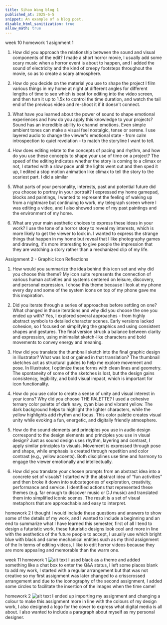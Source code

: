 ```yaml
---
title: Sihao Wang blog 1
published_at: 2025-6-5
snippet: An example of a blog post.
disable_html_sanitization: true
allow_math: true
---
```

week 10
homework 1
asignment 1
1. How did you approach the relationship between the sound and visual components of the edit?
I made a short horror movie, I usually add some scary music when a horror event is about to happen, and I added the sound of electricity and the kind of creepy footsteps throughout the movie, so as to create a scary atmosphere.

2. How do you decide on the material you use to shape the project 
I film various things in my home at night at different angles for different lengths of time to see which is best for editing into the video screen, and then turn it up to 1.5x to control the time duration, and watch the tail end of the previous video and re-shoot it if it doesn't connect.

3. What have you learned about the power of sound to shape emotional experiences and how do you apply this knowledge to your projects?
Sound has an incredible ability to channel emotions. Even simple ambient tones can make a visual feel nostalgic, tense or serene. I use layered audio to change the viewer's emotional state - from calm introspection to quiet revelation - to match the storyline I want to tell.

4. How does editing relate to the concepts of pacing and rhythm, and how do you use these concepts to shape your use of time on a project?
The speed of the editing indicates whether the story is coming to a climax or not, I started with a slow pace until the lights went out and then sped it up, I edited a stop motion animation like climax to tell the story to the scariest part. I did a similar

5. What parts of your personality, interests, past and potential future did you choose to portray in your portrait?
I expressed my home gamepad, blocks and paintings, I wanted to represent the feeling of waking up from a nightmare but continuing to work, my telegraph screen where I was editing a video, and I also showed some of my past paintings and the environment of my home.

6. What are your main aesthetic choices to express these ideas in your work?
I use the tone of a horror story to reveal my interests, which is more likely to get the viewer to look in. I wanted to express the strange things that happen in my home but reveal that I like photography games and drawing, it's more interesting to give people the impression that they are watching a story rather than a mechanized clip of my life.

Assignment 2 - Graphic Icon Reflections 
1. How would you summarize the idea behind this icon set and why did you choose this theme?
My icon suite represents the connection of various human activities and systems centered on leisure, discovery, and personal expression. I chose this theme because I look at my phone every day and some of the system icons on top of my phone gave me this inspiration.

2. Did you iterate through a series of approaches before settling on one? What changed in those iterations and why did you choose the one you ended up with?
Yes, I explored several approaches - from highly abstract symbols to detailed character scenes. Early versions lacked cohesion, so I focused on simplifying the graphics and using consistent shapes and gestures. The final version struck a balance between clarity and expression, using minimalist sketch-like characters and bold movements to convey energy and meaning.

3. How did you translate the thumbnail sketch into the final graphic design in Illustrator? What was lost or gained in that translation?
The thumbnail sketches act as structural guides to help me explore movement and pose. In Illustrator, I optimize these forms with clean lines and geometry. The spontaneity of some of the sketches is lost, but the design gains consistency, legibility, and bold visual impact, which is important for icon functionality.

4. How do you use color to create a sense of unity and visual interest in your icons? Why did you choose THE PALETTE? 
I used a cohesive ternary color palette of dark navy, cyan blue and vibrant yellow. The dark background helps to highlight the lighter characters, while the yellow highlights add rhythm and focus. This color palette creates visual unity while evoking a fun, energetic, and digitally friendly atmosphere.

5. How do the sound elements and principles you use in audio design correspond to the design elements and principles you use in visual design?
Just as sound design uses rhythm, layering and contrast, I apply similar principles to visuals. Movement is expressed through pose and shape, while emphasis is created through repetition and color contrast (e.g., yellow accents). Both disciplines use time and harmony to engage the viewer emotionally and intellectually.

6. How did you translate your chosen prompts from an abstract idea into a concrete set of visuals?
I started with the abstract idea of “fun activities” and then broke it down into subcategories of exploration, creativity, performance and service. I identified actions that represented these themes (e.g. far enough to discover music or DJ music) and translated them into simplified iconic scenes. The result is a set of visual metaphors that are approachable and easy to interpret.

homework 2
I thought I would include these questions and answers to show some of the details of my work, and I wanted to include a beginning and an end to summarize what I have learned this semester, first of all I tend to design a futuristic work, these futuristic designs look cool and more in line with the aesthetics of the future people to accept, I usually use which bright blue with black and some mechanical entities such as my third assignment of the In terms of editing videos, I like to edit horror videos because they are more appealing and memorable than the warm one.

week 11
homework 1
![alt text](wo1s1/111.png)
I used black as a theme and added something like a chat box to enter the Q&A status, I left some places blank to add my work, I started with a regular arrangement but that was not creative so my first assignment was later changed to a crisscrossed arrangement and due to the iconography of the second assignment, I added some circles to facilitate the insertion of the images when the time came!

homework 2
![alt text](222.png)
I ended up importing my assignment and changing a colour to make this assignment more in line with the colours of my design work, I also designed a logo for the cover to express what digital media is all about. I also wanted to include a paragraph about myself as my personal designer.

